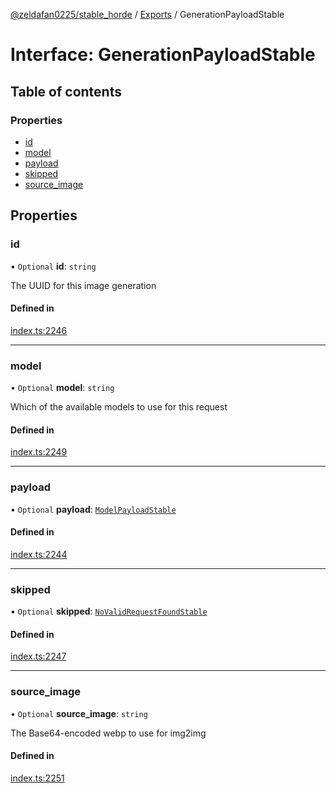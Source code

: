 [@zeldafan0225/stable_horde](../README.md) / [Exports](../modules.md) / GenerationPayloadStable

# Interface: GenerationPayloadStable

## Table of contents

### Properties

- [id](GenerationPayloadStable.md#id)
- [model](GenerationPayloadStable.md#model)
- [payload](GenerationPayloadStable.md#payload)
- [skipped](GenerationPayloadStable.md#skipped)
- [source\_image](GenerationPayloadStable.md#source_image)

## Properties

### id

• `Optional` **id**: `string`

The UUID for this image generation

#### Defined in

[index.ts:2246](https://github.com/ZeldaFan0225/stable_horde/blob/ca96654/index.ts#L2246)

___

### model

• `Optional` **model**: `string`

Which of the available models to use for this request

#### Defined in

[index.ts:2249](https://github.com/ZeldaFan0225/stable_horde/blob/ca96654/index.ts#L2249)

___

### payload

• `Optional` **payload**: [`ModelPayloadStable`](ModelPayloadStable.md)

#### Defined in

[index.ts:2244](https://github.com/ZeldaFan0225/stable_horde/blob/ca96654/index.ts#L2244)

___

### skipped

• `Optional` **skipped**: [`NoValidRequestFoundStable`](NoValidRequestFoundStable.md)

#### Defined in

[index.ts:2247](https://github.com/ZeldaFan0225/stable_horde/blob/ca96654/index.ts#L2247)

___

### source\_image

• `Optional` **source\_image**: `string`

The Base64-encoded webp to use for img2img

#### Defined in

[index.ts:2251](https://github.com/ZeldaFan0225/stable_horde/blob/ca96654/index.ts#L2251)
